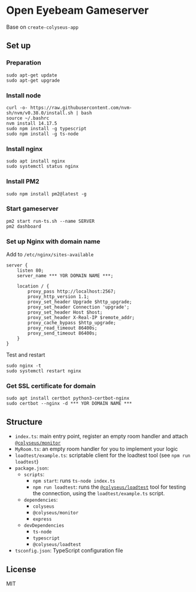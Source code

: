 # Open Eyebeam Gameserver

Base on `create-colyseus-app`

## Set up

### Preparation

```
sudo apt-get update
sudo apt-get upgrade
```

### Install node

```
curl -o- https://raw.githubusercontent.com/nvm-sh/nvm/v0.38.0/install.sh | bash
source ~/.bashrc
nvm install 14.17.5
sudo npm install -g typescript
sudo npm install -g ts-node
```

### Install nginx

```
sudo apt install nginx
sudo systemctl status nginx
```

### Install PM2

```
sudo npm install pm2@latest -g
```

### Start gameserver

```
pm2 start run-ts.sh --name SERVER
pm2 dashboard
```

### Set up Nginx with domain name

Add to `/etc/nginx/sites-available`

```
server {
    listen 80;
    server_name *** YOR DOMAIN NAME ***;

    location / {
        proxy_pass http://localhost:2567;
        proxy_http_version 1.1;
        proxy_set_header Upgrade $http_upgrade;
        proxy_set_header Connection 'upgrade';
        proxy_set_header Host $host;
        proxy_set_header X-Real-IP $remote_addr;
        proxy_cache_bypass $http_upgrade;
        proxy_read_timeout 86400s;
        proxy_send_timeout 86400s;
    }
}
```

Test and restart

```
sudo nginx -t
sudo systemctl restart nginx
```

### Get SSL certificate for domain

```
sudo apt install certbot python3-certbot-nginx
sudo certbot --nginx -d *** YOR DOMAIN NAME ***
```

## Structure

- `index.ts`: main entry point, register an empty room handler and attach [`@colyseus/monitor`](https://github.com/colyseus/colyseus-monitor)
- `MyRoom.ts`: an empty room handler for you to implement your logic
- `loadtest/example.ts`: scriptable client for the loadtest tool (see `npm run loadtest`)
- `package.json`:
    - `scripts`:
        - `npm start`: runs `ts-node index.ts`
        - `npm run loadtest`: runs the [`@colyseus/loadtest`](https://github.com/colyseus/colyseus-loadtest/) tool for testing the connection, using the `loadtest/example.ts` script.
    - `dependencies`:
        - `colyseus`
        - `@colyseus/monitor`
        - `express`
    - `devDependencies`
        - `ts-node`
        - `typescript`
        - `@colyseus/loadtest`
- `tsconfig.json`: TypeScript configuration file


## License

MIT
